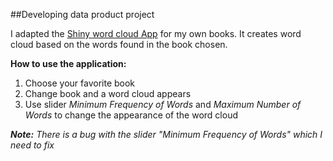 ##Developing data product project

I adapted the [Shiny word cloud App](http://shiny.rstudio.com/gallery/word-cloud.html) for my own books. It creates word cloud based on the words found in the book chosen.

**How to use the application:**

1. Choose your favorite book
2. Change book and a word cloud appears
3. Use slider *Minimum Frequency of Words* and *Maximum Number of Words* to change the appearance of the word cloud

***Note:** There is a bug with the slider "Minimum Frequency of Words" which I need to fix*

